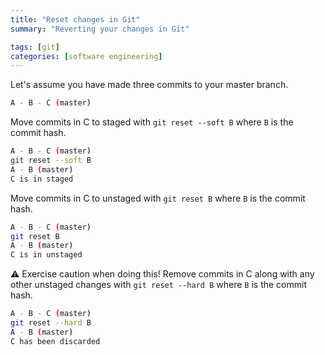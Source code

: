 ```yaml
---
title: "Reset changes in Git"
summary: "Reverting your changes in Git"

tags: [git]
categories: [software engineering]
---
```


Let's assume you have made three commits to your master branch.

```sh
A - B - C (master)
```

Move commits in C to staged with `git reset --soft B` where `B` is the commit hash.

```bash
A - B - C (master)
git reset --soft B
A - B (master)
C is in staged
```

Move commits in C to unstaged with `git reset B` where `B` is the commit hash.

```bash
A - B - C (master)
git reset B
A - B (master)
C is in unstaged
```

⚠️ Exercise caution when doing this! Remove commits in C along with any other unstaged changes with `git reset --hard B` where `B` is the commit hash.

```bash
A - B - C (master)
git reset --hard B
A - B (master)
C has been discarded
```
